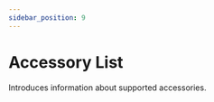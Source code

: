 ```yaml
---
sidebar_position: 9
---
```


# Accessory List

Introduces information about supported accessories.

<!-- <DocCardList /> -->
